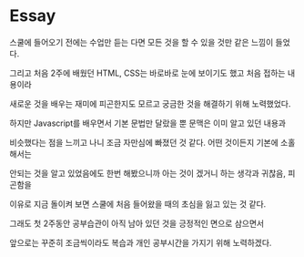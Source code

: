 # Essay

스쿨에 들어오기 전에는 수업만 듣는 다면 모든 것을 할 수 있을 것만 같은 느낌이 들었다.

그리고 처음 2주에 배웠던 HTML, CSS는 바로바로 눈에 보이기도 했고 처음 접하는 내용이라  

새로운 것을 배우는 재미에 피곤한지도 모르고 궁금한 것을 해결하기 위해 노력했었다.  

하지만 Javascript를 배우면서 기본 문법만 달랐을 뿐 문맥은 이미 알고 있던 내용과

비슷했다는 점을 느끼고 나니 조금 자만심에 빠졌던 것 같다. 어떤 것이든지 기본에 소홀해서는

안되는 것을 알고 있었음에도 한번 해봤으니까 아는 것이 겠거니 하는 생각과 귀찮음, 피곤함을

이유로 지금 돌이켜 보면 스쿨에 처음 들어왔을 때의 초심을 잃고 있는 것 같다.

그래도 첫 2주동안 공부습관이 아직 남아 있던 것을 긍정적인 면으로 삼으면서 

앞으로는 꾸준히 조금씩이라도 복습과 개인 공부시간을 가지기 위해 노력하겠다.